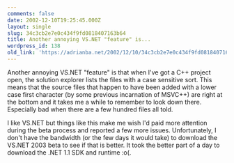 ```yaml
---
comments: false
date: 2002-12-10T19:25:45.000Z
layout: single
slug: 34c3cb2e7e0c434f9fd0818407163b64
title: Another annoying VS.NET "feature" is...
wordpress_id: 138
old_link: 'https://adrianba.net/2002/12/10/34c3cb2e7e0c434f9fd0818407163b64/'
---
```

Another annoying VS.NET "feature" is that when I've got a C++
project open, the solution explorer lists the files with a case
sensitive sort. This means that the source files that happen to
have been added with a lower case first character (by some previous
incarnation of MSVC++) are right at the bottom and it takes me a
while to remember to look down there. Especially bad when there are
a few hundred files all told.

I like VS.NET but things like this make me wish I'd paid more
attention during the beta process and reported a few more issues.
Unfortunately, I don't have the bandwidth (or the few days it would
take) to download the VS.NET 2003 beta to see if that is better. It
took the better part of a day to download the .NET 1.1 SDK and
runtime :o(.
